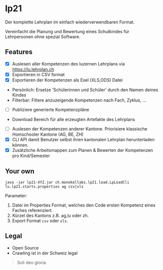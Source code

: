 # lp21

Der komplette Lehrplan im einfach wiederverwendbaren Format. 

Vereinfacht die Planung und Bewertung eines Schulkindes für Lehrpersonen ohne spezial Software.

## Features
- [x] Auslesen aller Kompetenzen des luzernen Lehrplans via https://lu.lehrplan.ch
- [x] Exportieren in CSV format
- [x] Exportieren der Kompetenzen als Exel (XLS,ODS) Datei
 * Persönlich: Ersetze 'Schülerinnen und Schüler' durch den Namen deines Kindes
 * Filterbar: Filtere anzuzeigende Kompetenzen nach Fach, Zyklus, ...
- [ ] Publiziere generierte Kompetenzpläne
 * Download Bereich für alle erzeugten Artefakte des Lehrplans
- [ ] Auslesen der Kompetenzen anderer Kantone. Priorisiere klassische Homschooler Kantone (AG, BE, ZH)
- [x] CLI API damit Benutzer selbst ihren kantonalen Lehrplan herunterladen können.
- [x] Zusätzliche Arbeitsmappen zum Planen & Bewerten der Kompetenzen pro Kind/Semester

## Your own
`java -jar lp21-XYZ.jar ch.monokellabs.lp21.load.LpLoadCli lu.lp21.starts.properties ag csv|xls`

Parameter:
1. Datei im Properties Format, welches den Code ersten Kompetenz eines Faches referenziert.
2. Kürzel des Kantons z.B. ag,lu oder zh.
3. Export Format `csv` oder `xls`.

## Legal
- Open Source
- Crawling ist in der Schweiz legal

> Soli deo gloria